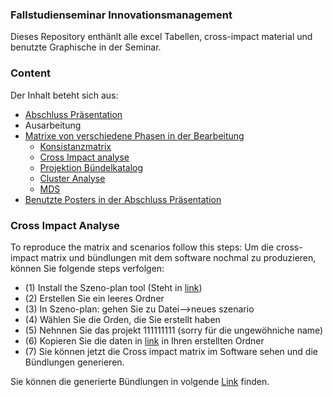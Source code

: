 ### Fallstudienseminar Innovationsmanagement
Dieses Repository enthänlt alle excel Tabellen, cross-impact material und benutzte Graphische in der Seminar.

<center>
<blockquote class="imgur-embed-pub" lang="en" data-id="a/0zoIt"><a href="//imgur.com/0zoIt"></a></blockquote><script async src="//s.imgur.com/min/embed.js" charset="utf-8"></script>
</center>

### Content
Der Inhalt beteht sich aus:
- [Abschluss Präsentation](präsentation.pptx)
- Ausarbeitung
- [Matrixe von verschiedene Phasen in der Bearbeitung](https://github.com/AmineAfia/Fallstudienseminar-Innovationsmanagement)
  - [Konsistanzmatrix](https://github.com/AmineAfia/Fallstudienseminar-Innovationsmanagement/blob/master/1-Cross-impact-analyse/Konsistenzmatrix.xlsx)
  - [Cross Impact analyse](https://github.com/AmineAfia/Fallstudienseminar-Innovationsmanagement/blob/master/1-Cross-impact-analyse/Cross-Impact-Matrix.xlsx)
  - [Projektion Bündelkatalog](https://github.com/AmineAfia/Fallstudienseminar-Innovationsmanagement/blob/master/2-Projektionb%C3%BCndel-katalog/Projektionsb%C3%BCndelkatalog.xlsx)
  - [Cluster Analyse](https://github.com/AmineAfia/Fallstudienseminar-Innovationsmanagement/tree/master/2-Projektionb%C3%BCndel-katalog/Cluster-Analyse)
  - [MDS](https://github.com/AmineAfia/Fallstudienseminar-Innovationsmanagement/tree/master/2-Projektionb%C3%BCndel-katalog/Cluster-Analyse/MDS)
- [Benutzte Posters in der Abschluss Präsentation](https://github.com/AmineAfia/Fallstudienseminar-Innovationsmanagement/tree/master/Posters)

### Cross Impact Analyse
To reproduce the matrix and scenarios follow this steps:
Um die cross-impact matrix und bündlungen mit dem software nochmal zu produzieren, können Sie folgende steps verfolgen:

- (1) Install the Szeno-plan tool (Steht in [link](https://github.com/AmineAfia/Fallstudienseminar-Innovationsmanagement/tree/master/1-Cross-impact-analyse/Software-daten/Szeno-plan))
- (2) Erstellen Sie ein leeres Ordner
- (3) In Szeno-plan: gehen Sie zu Datei-->neues szenario
- (4) Wählen Sie die Orden, die Sie erstellt haben
- (5) Nehnnen Sie das projekt 111111111 (sorry für die ungewöhniche name)
- (6) Kopieren Sie die daten in [link](https://github.com/AmineAfia/Fallstudienseminar-Innovationsmanagement/tree/master/1-Cross-impact-analyse/Software-daten/Szeno-plan-daten) in Ihren erstellten Ordner
- (7) Sie können jetzt die Cross impact matrix im Software sehen und die Bündlungen generieren.

Sie können die generierte Bündlungen in volgende [Link](https://amineafia.github.io/karosserie/) finden.

